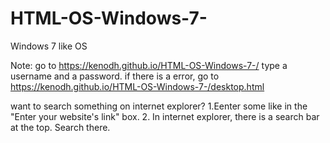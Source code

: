 # HTML-OS-Windows-7-
Windows 7 like OS


Note:
  go to https://kenodh.github.io/HTML-OS-Windows-7-/
  type a username and a password.
  if there is a error, go to https://kenodh.github.io/HTML-OS-Windows-7-/desktop.html

want to search something on internet explorer?
1.Eenter some like in the "Enter your website's link" box.
2. In internet explorer, there is a search bar at the top. Search there.
